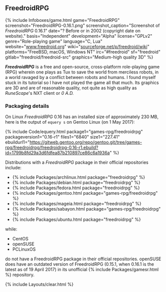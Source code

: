 ## FreedroidRPG
{% include Infoboxes/game.html game="FreedroidRPG" screenshot="FreedroidRPG-0.16.1.png" screenshot_caption="Screenshot of <i>FreedroidRPG</i> 0.16.1" date="? Before or in 2002 (copyright date on website)." basis="Independent" development="Alpha" license="GPLv2" genre="Role-playing game" language="C, Lua" website="<a href='http://www.freedroid.org/' link='_blank'>www.freedroid.org</a>" wiki="<a href='https://sourceforge.net/p/freedroid/wiki/Home/' link='_blank'>sourceforge.net/p/freedroid/wiki</a>" platforms="FreeBSD, macOS, Windows NT" irc="#freedroid" sf="freedroid" gitlab="freedroid/freedroid-src" graphics="Medium-high quality 3D" %}

***FreedroidRPG*** is a free and open-source, cross-platform role-playing game (RPG) wherein one plays as Tux to save the world from merciless robots, in a world ravaged by a conflict between robots and humans. I found myself stuck in its tutorial so I have not played the game all that much. Its graphics are 3D and are of reasonable quality, not quite as high quality as *RuneScape*'s NXT client or *0 A.D.*

### Packaging details
On Linux *FreedroidRPG* 0.16 has an installed size of approximately 230 MB, here is the output of `equery s` on Gentoo Linux (on 1 May 2017):

{% include Code/equery.html package1="games-rpg/freedroidrpg" packageversion1="0.16-r1" files1="6840" size1="227.41" ebuildurl1="https://gitweb.gentoo.org/repo/gentoo.git/tree/games-rpg/freedroidrpg/freedroidrpg-0.16-r1.ebuild?id=1799b8fd29a3d6fdfea87b210897ce86c6a1936a" %}

Distributions with a *FreedroidRPG* package in their official repositories include:

* {% include Packages/archlinux.html package="freedroidrpg" %}
* {% include Packages/debian.html package="freedroidrpg" %}
* {% include Packages/fedora.html package="freedroidrpg" %}
* {% include Packages/gentoo.html package="games-rpg/freedroidrpg" %}
* {% include Packages/mageia.html package="freedroidrpg" %}
* {% include Packages/sabayon.html package="games-rpg/freedroidrpg" %}
* {% include Packages/ubuntu.html package="freedroidrpg" %}

while:

* CentOS
* openSUSE
* PCLinuxOS

do not have a FreedroidRPG package in their official repositories. openSUSE does have an outdated version of FreedroidRPG (0.15.1, when 0.16.1 is the latest as of 19 April 2017) in its unofficial {% include Packages/gamesr.html %} repository.

{% include Layouts/clear.html %}
